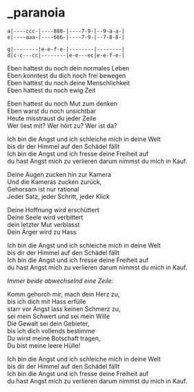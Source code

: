 # _paranoia

```
a|----ccc-|----888-|----7-9-|--9-a-a-|
e|----aaa-|----666-|----7-9-|--7-8-8-|

g|--------|e-e-f-e-|--------|--------|
d|c-c---cc|--------|e-e---ec|e-e-f-e-|
```

Eben hattest du noch dein normales Leben  
Eben konntest du dich noch frei bewegen  
Eben hattest du noch deine Menschlichkeit  
Eben hattest du noch ewig Zeit

Eben hattest du noch Mut zum denken  
Eben warst du noch unsichtbar  
Heute misstraust du jeder Zeile  
Wer liest mit? Wer hört zu? Wer ist da?


Ich bin die Angst und ich schleiche mich in deine Welt  
bis dir der Himmel auf den Schädel fällt  
Ich bin die Angst und ich fresse deine Freiheit auf  
du hast Angst mich zu verlieren darum nimmst du mich in Kauf.


Deine Augen zucken hin zur Kamera  
Und die Kameras zucken zurück,  
Gehorsam ist nur rational  
Jeder Satz, jeder Schritt, jeder Klick

Deine Hoffnung wird erschüttert  
Deine Seele wird verbittert  
dein letzter Mut verblasst  
Dein Ärger wird zu Hass


Ich bin die Angst und ich schleiche mich in deine Welt  
bis dir der Himmel auf den Schädel fällt  
Ich bin die Angst und ich fresse deine Freiheit auf  
du hast Angst mich zu verlieren darum nimmst du mich in Kauf.

*Immer beide abwechselnd eine Zeile:*

Komm gehorch mir, mach dein Herz zu,  
bis ich dich mit Hass erfülle  
starr vor Angst lass keinen Schmerz zu,  
sei mein Schwert und sei mein Wille  
Die Gewalt sei dein Gebieter,  
bis ich dich vollends bestimme  
Du wirst meine Botschaft tragen,  
Du bist meine leere Hülle!

Ich bin die Angst und ich schleiche mich in deine Welt  
bis dir der Himmel auf den Schädel fällt  
Ich bin die Angst und ich fresse deine Freiheit auf  
du hast Angst mich zu verlieren darum nimmst du mich in Kauf.

